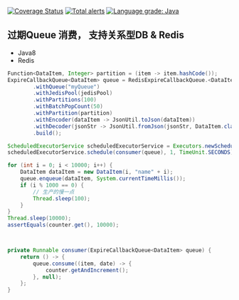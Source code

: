
[![Coverage Status](https://coveralls.io/repos/github/coderlongren/expire-queue/badge.svg?branch=main)](https://coveralls.io/github/coderlongren/expire-queue?branch=main)
[![Total alerts](https://img.shields.io/lgtm/alerts/g/coderlongren/expire-queue.svg?logo=lgtm&logoWidth=18)](https://lgtm.com/projects/g/coderlongren/expire-queue/alerts/)
[![Language grade: Java](https://img.shields.io/lgtm/grade/java/g/coderlongren/expire-queue.svg?logo=lgtm&logoWidth=18)](https://lgtm.com/projects/g/coderlongren/expire-queue/context:java)

## 过期Queue 消费， 支持关系型DB & Redis 
- Java8
- Redis

```java
Function<DataItem, Integer> partition = (item -> item.hashCode());
ExpireCallbackQueue<DataItem> queue = RedisExpireCallbackQueue.<DataItem>newBuilder()
        .withQueue("myQueue")
        .withJedisPool(jedisPool)
        .withPartitions(100)
        .withBatchPopCount(50)
        .withPartition(partition)
        .withEncoder(dataItem -> JsonUtil.toJson(dataItem))
        .withDecoder(jsonStr -> JsonUtil.fromJson(jsonStr, DataItem.class))
        .build();

ScheduledExecutorService scheduledExecutorService = Executors.newScheduledThreadPool(1);
scheduledExecutorService.schedule(consumer(queue), 1, TimeUnit.SECONDS);

for (int i = 0; i < 10000; i++) {
    DataItem dataItem = new DataItem(i, "name" + i);
    queue.enqueue(dataItem, System.currentTimeMillis());
    if (i % 1000 == 0) {
        // 生产的慢一点
        Thread.sleep(100);
    }
}
Thread.sleep(10000);
assertEquals(counter.get(), 10000);



private Runnable consumer(ExpireCallbackQueue<DataItem> queue) {
    return () -> {
        queue.consume((item, date) -> {
            counter.getAndIncrement();
        }, null);
    };
}
```